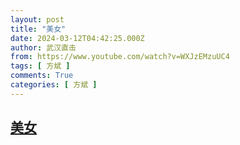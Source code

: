 ```yaml
---
layout: post
title: "美女"
date: 2024-03-12T04:42:25.000Z
author: 武汉直击
from: https://www.youtube.com/watch?v=WXJzEMzuUC4
tags: [ 方斌 ]
comments: True
categories: [ 方斌 ]
---
```

<!--1710218545000-->
[美女](https://www.youtube.com/watch?v=WXJzEMzuUC4)
------

<div>

</div>
